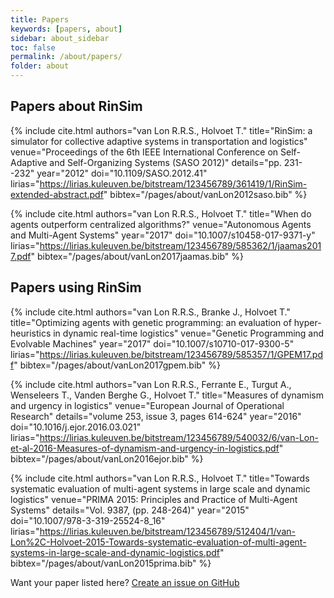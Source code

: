 ```yaml
---
title: Papers
keywords: [papers, about]
sidebar: about_sidebar
toc: false
permalink: /about/papers/
folder: about
---
```


## Papers about RinSim

{% include cite.html authors="van Lon R.R.S., Holvoet T." title="RinSim: a simulator for collective adaptive systems in transportation and logistics" venue="Proceedings of the 6th IEEE International Conference on Self-Adaptive and Self-Organizing Systems (SASO 2012)" details="pp. 231--232" year="2012" doi="10.1109/SASO.2012.41" lirias="https://lirias.kuleuven.be/bitstream/123456789/361419/1/RinSim-extended-abstract.pdf" bibtex="/pages/about/vanLon2012saso.bib" %}

{% include cite.html authors="van Lon R.R.S., Holvoet T." title="When do agents outperform centralized algorithms?" venue="Autonomous Agents and Multi-Agent Systems" year="2017" doi="10.1007/s10458-017-9371-y" lirias="https://lirias.kuleuven.be/bitstream/123456789/585362/1/jaamas2017.pdf" bibtex="/pages/about/vanLon2017jaamas.bib" %}

## Papers using RinSim

{% include cite.html authors="van Lon R.R.S., Branke J., Holvoet T." title="Optimizing agents with genetic programming: an evaluation of hyper-heuristics in dynamic real-time logistics" venue="Genetic Programming and Evolvable Machines" year="2017" doi="10.1007/s10710-017-9300-5" lirias="https://lirias.kuleuven.be/bitstream/123456789/585357/1/GPEM17.pdf" bibtex="/pages/about/vanLon2017gpem.bib" %}

{% include cite.html authors="van Lon R.R.S., Ferrante E., Turgut A., Wenseleers T., Vanden Berghe G., Holvoet T." title="Measures of dynamism and urgency in logistics" venue="European Journal of Operational Research" details="volume 253, issue 3, pages 614-624" year="2016" doi="10.1016/j.ejor.2016.03.021" lirias="https://lirias.kuleuven.be/bitstream/123456789/540032/6/van-Lon-et-al-2016-Measures-of-dynamism-and-urgency-in-logistics.pdf" bibtex="/pages/about/vanLon2016ejor.bib" %}

{% include cite.html authors="van Lon R.R.S., Holvoet T." title="Towards systematic evaluation of multi-agent systems in large scale and dynamic logistics" venue="PRIMA 2015: Principles and Practice of Multi-Agent Systems" details="Vol. 9387, (pp. 248-264)" year="2015" doi="10.1007/978-3-319-25524-8_16" lirias="https://lirias.kuleuven.be/bitstream/123456789/512404/1/van-Lon%2C-Holvoet-2015-Towards-systematic-evaluation-of-multi-agent-systems-in-large-scale-and-dynamic-logistics.pdf" bibtex="/pages/about/vanLon2015prima.bib" %}

Want your paper listed here? [Create an issue on GitHub](https://github.com/rinde/RinSim/issues)



